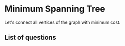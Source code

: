 Minimum Spanning Tree
=================
Let's connect all vertices of the graph with minimum cost.

List of questions
---------------

